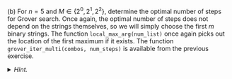 (b) For $n = 5$ and $M \in \{2^0, 2^1, 2^2\}$, determine the optimal number of steps for Grover search. Once again, the optimal number of steps does not depend on the strings themselves, so we will simply choose the first $m$ binary strings. The function ``local_max_arg(num_list)`` once again picks out the location of the first maximum if it exists. The function ``grover_iter_multi(combos, num_steps)`` is available from the previous exercise.

<details>
<summary><i>Hint.</i></summary>

The probability of observing a solution in $S$ is the sum of probabilities of observing any solution $\mathbf{s} \in S$.

</details>
